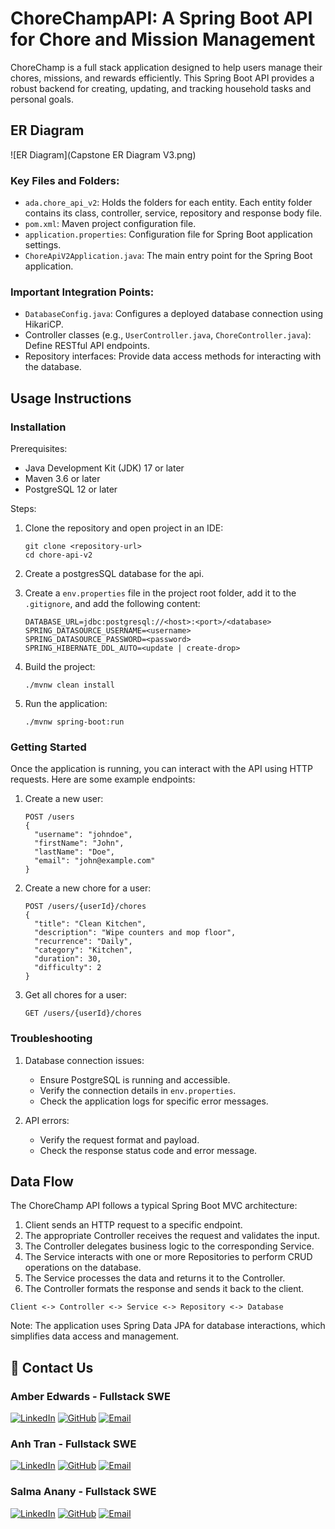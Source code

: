 # ChoreChampAPI: A Spring Boot API for Chore and Mission Management

ChoreChamp is a full stack application designed to help users manage their chores, missions, and rewards efficiently. This Spring Boot API provides a robust backend for creating, updating, and tracking household tasks and personal goals.

## ER Diagram
![ER Diagram](Capstone ER Diagram V3.png)



### Key Files and Folders:
- `ada.chore_api_v2`: Holds the folders for each entity. Each entity folder contains its class, controller, service,
repository and response body file.
- `pom.xml`: Maven project configuration file.
- `application.properties`: Configuration file for Spring Boot application settings.
- `ChoreApiV2Application.java`: The main entry point for the Spring Boot application.

### Important Integration Points:
- `DatabaseConfig.java`: Configures a deployed database connection using HikariCP.
- Controller classes (e.g., `UserController.java`, `ChoreController.java`): Define RESTful API endpoints.
- Repository interfaces: Provide data access methods for interacting with the database.

## Usage Instructions

### Installation

Prerequisites:
- Java Development Kit (JDK) 17 or later
- Maven 3.6 or later
- PostgreSQL 12 or later

Steps:
1. Clone the repository and open project in an IDE:
   ```
   git clone <repository-url>
   cd chore-api-v2
   ```

2. Create a postgresSQL database for the api. 
3. Create a `env.properties` file in the project root folder, add it to the `.gitignore`, and add the following content:
   ```
   DATABASE_URL=jdbc:postgresql://<host>:<port>/<database>
   SPRING_DATASOURCE_USERNAME=<username>
   SPRING_DATASOURCE_PASSWORD=<password>
   SPRING_HIBERNATE_DDL_AUTO=<update | create-drop>
   ```

3. Build the project:
   ```
   ./mvnw clean install
   ```

4. Run the application:
   ```
   ./mvnw spring-boot:run
   ```

### Getting Started

Once the application is running, you can interact with the API using HTTP requests. Here are some example endpoints:

1. Create a new user:
   ```
   POST /users
   {
     "username": "johndoe",
     "firstName": "John",
     "lastName": "Doe",
     "email": "john@example.com"
   }
   ```

2. Create a new chore for a user:
   ```
   POST /users/{userId}/chores
   {
     "title": "Clean Kitchen",
     "description": "Wipe counters and mop floor",
     "recurrence": "Daily",
     "category": "Kitchen",
     "duration": 30,
     "difficulty": 2
   }
   ```

3. Get all chores for a user:
   ```
   GET /users/{userId}/chores
   ```

### Troubleshooting

1. Database connection issues:
   - Ensure PostgreSQL is running and accessible.
   - Verify the connection details in `env.properties`.
   - Check the application logs for specific error messages.

2. API errors:
   - Verify the request format and payload.
   - Check the response status code and error message.

## Data Flow

The ChoreChamp API follows a typical Spring Boot MVC architecture:

1. Client sends an HTTP request to a specific endpoint.
2. The appropriate Controller receives the request and validates the input.
3. The Controller delegates business logic to the corresponding Service.
4. The Service interacts with one or more Repositories to perform CRUD operations on the database.
5. The Service processes the data and returns it to the Controller.
6. The Controller formats the response and sends it back to the client.

```
Client <-> Controller <-> Service <-> Repository <-> Database
```

Note: The application uses Spring Data JPA for database interactions, which simplifies data access and management.

## 🚀 Contact Us
### Amber Edwards - Fullstack SWE
[![LinkedIn](https://img.shields.io/badge/LinkedIn-0077B5?style=for-the-badge&logo=linkedin&logoColor=white)](https://www.linkedin.com/in/amber-edwards-swe/)
[![GitHub](https://img.shields.io/badge/GitHub-181717?style=for-the-badge&logo=github&logoColor=white)](https://github.com/Msambere)
[![Email](https://img.shields.io/badge/Email-D14836?style=for-the-badge&logo=gmail&logoColor=white)](mailto:a.r.a.edwards@gmail.com)
### Anh Tran - Fullstack SWE
[![LinkedIn](https://img.shields.io/badge/LinkedIn-0077B5?style=for-the-badge&logo=linkedin&logoColor=white)](https://www.linkedin.com/in/anhtran077/)
[![GitHub](https://img.shields.io/badge/GitHub-181717?style=for-the-badge&logo=github&logoColor=white)](https://github.com/momofAnAl)
[![Email](https://img.shields.io/badge/Email-D14836?style=for-the-badge&logo=gmail&logoColor=white)](mailto:anhtr077@gmail.com)

### Salma Anany - Fullstack SWE
[![LinkedIn](https://img.shields.io/badge/LinkedIn-0077B5?style=for-the-badge&logo=linkedin&logoColor=white)](https://www.linkedin.com/in/salma-anany/)
[![GitHub](https://img.shields.io/badge/GitHub-181717?style=for-the-badge&logo=github&logoColor=white)](https://github.com/SalmaAnany)
[![Email](https://img.shields.io/badge/Email-D14836?style=for-the-badge&logo=gmail&logoColor=white)](mailto:salmayousry5@gmail.com)